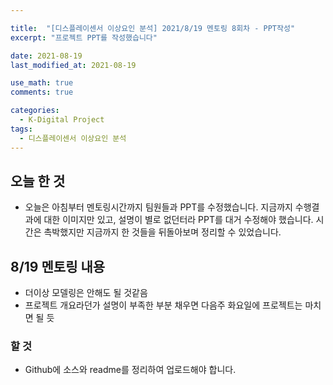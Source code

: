 ```yaml
---

title:  "[디스플레이센서 이상요인 분석] 2021/8/19 멘토링 8회차 - PPT작성"
excerpt: "프로젝트 PPT를 작성했습니다"

date: 2021-08-19
last_modified_at: 2021-08-19

use_math: true
comments: true

categories:
  - K-Digital Project
tags:
  - 디스플레이센서 이상요인 분석
---
```




## 오늘 한 것

- 오늘은 아침부터 멘토링시간까지 팀원들과 PPT를 수정했습니다.  지금까지 수행결과에 대한 이미지만 있고, 설명이 별로 없던터라 PPT를 대거 수정해야 했습니다. 시간은 촉박했지만 지금까지 한 것들을 뒤돌아보며 정리할 수 있었습니다.

  



## 8/19 멘토링 내용

- 더이상 모델링은 안해도 될 것같음
- 프로젝트 개요라던가 설명이 부족한 부분 채우면 다음주 화요일에 프로젝트는 마치면 될 듯



### 할 것

- Github에 소스와 readme를 정리하여 업로드해야 합니다.




